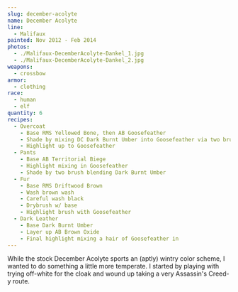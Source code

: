 ```yaml
---
slug: december-acolyte
name: December Acolyte
line:
  - Malifaux
painted: Nov 2012 - Feb 2014
photos:
  - ./Malifaux-DecemberAcolyte-Dankel_1.jpg
  - ./Malifaux-DecemberAcolyte-Dankel_2.jpg
weapons:
  - crossbow
armor:
  - clothing
race:
  - human
  - elf
quantity: 6
recipes:
  - Overcoat
    - Base RMS Yellowed Bone, then AB Goosefeather
    - Shade by mixing DC Dark Burnt Umber into Goosefeather via two brush blending
    - Highlight up to Goosefeather
  - Pants
    - Base AB Territorial Biege
    - Highlight mixing in Goosefeather
    - Shade by two brush blending Dark Burnt Umber
  - Fur
    - Base RMS Driftwood Brown
    - Wash brown wash
    - Careful wash black
    - Drybrush w/ base
    - Highlight brush with Goosefeather
  - Dark Leather
    - Base Dark Burnt Umber
    - Layer up AB Brown Oxide
    - Final highlight mixing a hair of Goosefeather in
---
```


While the stock December Acolyte sports an (aptly) wintry color scheme, I wanted to do something a little more temperate. I started by playing with trying off-white for the cloak and wound up taking a very Assassin's Creed-y route.
